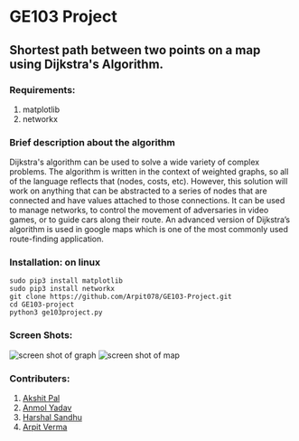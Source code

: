 #                           GE103 Project 
## Shortest path between two points on a map using Dijkstra's Algorithm.
### Requirements:
1. matplotlib
2. networkx

### Brief description about the algorithm
Dijkstra's algorithm can be used to solve a wide variety of complex problems. The algorithm is written in
the context of weighted graphs, so all of the language reflects that (nodes, costs, etc). However, this solution will work on
anything that can be abstracted to a series of nodes that are connected and have values attached to those connections. It can be
used to manage networks, to control the movement of adversaries in video games, or to guide cars along their route. An
advanced version of Dijkstra’s algorithm is used in google maps which is one of the most commonly used route-finding
application.

### Installation: on linux
    sudo pip3 install matplotlib
    sudo pip3 install networkx
    git clone https://github.com/Arpit078/GE103-Project.git
    cd GE103-project
    python3 ge103project.py
### Screen Shots:
![screen shot of graph](assets/graph.png)
![screen shot of map](assets/map.png)

### Contributers:
1. [Akshit Pal](https://github.com/AkshPal)
2. [Anmol Yadav](https://github.com/Anmol7777)
3. [Harshal Sandhu](https://github.com/HarshalSandhu)
4. [Arpit Verma](https://github.com/Arpit078)

